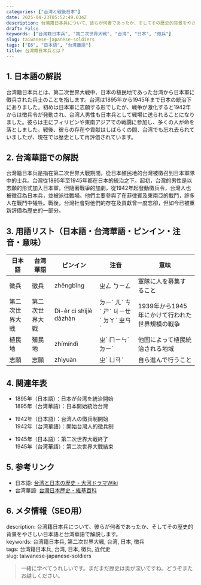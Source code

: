 ```yaml
---
categories: ["台湾と戦後日本"]
date: 2025-04-23T05:52:49.034Z
description: 台湾籍日本兵について、彼らが何者であったか、そしてその歴史的背景をやさしい日本語と台湾華語で解説します。
draft: False
keywords: ["台湾籍日本兵", "第二次世界大戦", "台湾", "日本", "徴兵"]
slug: taiwanese-japanese-soldiers
tags: ["E6", "日本語", "台湾華語"]
title: 台湾籍日本兵とは？
---
```




## 1. 日本語の解説
台湾籍日本兵とは、第二次世界大戦中、日本の植民地であった台湾から日本軍に徴兵された兵士のことを指します。台湾は1895年から1945年まで日本の統治下にありました。初めは日本軍に志願する形でしたが、戦争が激化すると1942年からは徴兵令が発動され、台湾人男性も日本兵として戦場に送られることになりました。彼らは主にフィリピンや東南アジアでの戦闘に参加し、多くの人が命を落としました。戦後、彼らの存在や貢献はしばらくの間、台湾でも忘れ去られていましたが、現在では歴史として再評価されています。

## 2. 台湾華語での解説  
台灣籍日本兵是指在第二次世界大戰期間，從日本殖民地的台灣被徵召到日本軍隊中的士兵。台灣從1895年至1945年都在日本的統治之下。起初，台灣的男性是以志願的形式加入日本軍，但隨著戰爭的加劇，從1942年起發動徵兵令，台灣人也被徵召為日本兵，並被派往戰場。他們主要參與了在菲律賓及東南亞的戰鬥，許多人在戰鬥中犧牲。戰後，台灣社會對他們的存在及貢獻曾一度忘卻，但如今已被重新評價為歷史的一部分。

## 3. 用語リスト（日本語・台湾華語・ピンイン・注音・意味）

| 日本語    | 台湾華語    | ピンイン       | 注音        | 意味                         |
|---------|----------|-------------|-----------|----------------------------|
| 徴兵     | 徵兵      | zhēngbīng   | ㄓㄥ ㄅㄧㄥ   | 軍隊に人を募集すること              |
| 第二次世界大戦 | 第二次世界大戰 | Dì-èr cì shìjiè dàzhàn | ㄉㄧˋ ㄦˋ ㄘˋ ㄕˋ ㄐㄧㄝˋ ㄉㄚˋ ㄓㄢˋ | 1939年から1945年にかけて行われた世界規模の戦争 |
| 植民地    | 殖民地     | zhímíndì   | ㄓˊ ㄇㄧㄣˊ ㄉㄧˋ | 他国によって植民統治される地域           |
| 志願     | 志願      | zhìyuàn    | ㄓˋ ㄩㄢˋ   | 自ら進んで行うこと                  |

## 4. 関連年表

- 1895年（日本語）：日本が台湾を統治開始  
  1895年（台湾華語）：日本開始統治台灣

- 1942年（日本語）：台湾人の徴兵制開始  
  1942年（台湾華語）：開始台灣人的徵兵制

- 1945年（日本語）：第二次世界大戦終了  
  1945年（台湾華語）：第二次世界大戰結束

## 5. 参考リンク  

- 日本語: [台湾と日本の歴史 - 大河ドラマWiki](https://ja.wikipedia.org/wiki/%E5%8F%B0%E6%B9%BE%E3%81%A8%E6%97%A5%E6%9C%AC%E3%81%AE%E6%AD%B4%E5%8F%B2)
- 台湾華語: [台灣日本歷史 - 維基百科](https://zh.wikipedia.org/wiki/%E6%97%A5%E6%9C%AC%E6%97%B6%E4%BB%A3%E5%8F%B0%E6%B9%BE)

## 6. メタ情報（SEO用）

description: 台湾籍日本兵について、彼らが何者であったか、そしてその歴史的背景をやさしい日本語と台湾華語で解説します。  
keywords: 台湾籍日本兵, 第二次世界大戦, 台湾, 日本, 徴兵  
tags: 台湾籍日本兵, 台湾, 日本, 徴兵, 近代史  
slug: taiwanese-japanese-soldiers  

> 一緒に学べてうれしいです。まだまだ歴史は奥が深いですね。どうぞまたお越しください。
